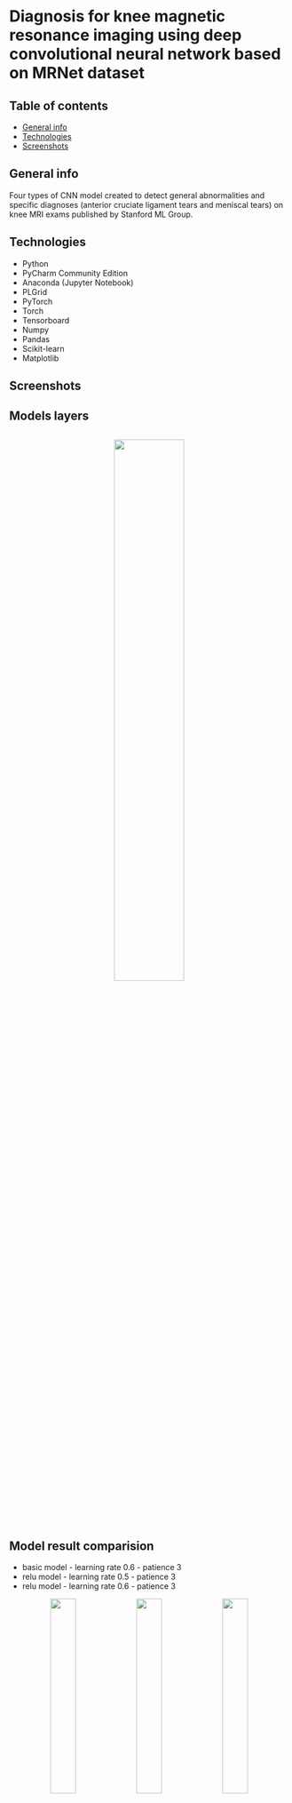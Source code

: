 # Diagnosis for knee magnetic resonance imaging using deep convolutional neural network based on MRNet dataset



## Table of contents
* [General info](#general-info)
* [Technologies](#technologies)
* [Screenshots](#screenshots)

## General info
Four types of CNN model created to detect general abnormalities and specific diagnoses (anterior cruciate ligament tears and meniscal tears) on knee MRI exams published by Stanford ML Group.

## Technologies
* Python
* PyCharm Community Edition
* Anaconda (Jupyter Notebook)
* PLGrid
* PyTorch
* Torch
* Tensorboard
* Numpy
* Pandas
* Scikit-learn
* Matplotlib

## Screenshots

<h2>Models layers</h2>
<div style="margin-top: 30px">
  <p align="center">
    <img src="./images/seq3models.png" height="50%" width="50%">
  </p>
</div>

<h2>Model result comparision</h2>
<ul>
  <li>basic model - learning rate 0.6 - patience 3</li>
  <li>relu model - learning rate 0.5 - patience 3</li>
  <li>relu model - learning rate 0.6 - patience 3</li>
</ul>
<p align="center" >
  <img style="display: inline-block;" height="30%" width="30%" src="./images/basic-06-3.png">
  <img style="display: inline-block;" height="30%" width="30%" src="./images/relu-05-3.png">
  <img style="display: inline-block;"height="30%" width="30%" src="./images/relu-06-3.png">
 </p>
 
<h3>Empirical distributions of bias, gradient and weight</h3>
<p align="center" style="margin-top: 150px;">
  <img style="display: inline-block;" height="33%" width="33%" src="./images/distBiasReLU.png">
  <img style="display: inline-block;" height="33%" width="33%" src="./images/distGradReLU.png">
  <img style="display: inline-block;" height="33%" width="33%" src="./images/distWeightReLU.png">
 </p>

<h3>Histograms of bias, gradient and weight</h3> 
<p align="center" style="margin-top: 150px;">
  <img style="display: inline-block;" height="33%" width="33%" src="./images/histBiasReLU.png">
  <img style="display: inline-block;" height="33%" width="33%" src="./images/histGradReLU.png">
  <img style="display: inline-block;" height="33%" width="33% "src="./images/histWeightReLU.png">
</p>

<h2>Model result comparision</h2>
<ul>
  <li>leaky model - learning rate 0.5 - patience 3</li>
  <li>leaky model - learning rate 0.6 - patience 1</li>
</ul>
<p align="center" style="margin-top: 300px;">
  <img style="display: inline-block;" height="40%" width="40%" src="./images/leaky-05-3.png">
  <img style="display: inline-block;" height="40%" width="40%" src="./images/leaky-06-1.png">
 </p>
 
 <h3>Empirical distributions of bias, gradient and weight</h3>
<p align="center" style="margin-top: 150px;">
  <img style="display: inline-block;" height="33%" width="33%" src="./images/distBiasLeaky.png">
  <img style="display: inline-block;" height="33%" width="33%" src="./images/distGradLeaky.png">
  <img style="display: inline-block;" height="33%" width="33%" src="./images/distWeightLeaky.png">
 </p>
 
 <h3>Histograms of bias, gradient and weight</h3> 
<p align="center" style="margin-top: 150px;">
  <img style="display: inline-block;" height="33%" width="33%" src="./images/histBiasLeaky.png">
  <img style="display: inline-block;" height="33%" width="33%" src="./images/histGradLeaky.png">
  <img style="display: inline-block;" height="33%" width="33% "src="./images/histWeightLeaky.png">
</p>

<h2>Models accuracy and loss</h2>
<p align="center" style="margin-top: 300px;">
  <img style="display: inline-block;" src="./images/trainACCepoch.png" height="50%" width="50%" >
  <img style="display: inline-block;" src="./images/trainLOSScomp.png" height="50%" width="50%">
</p>

